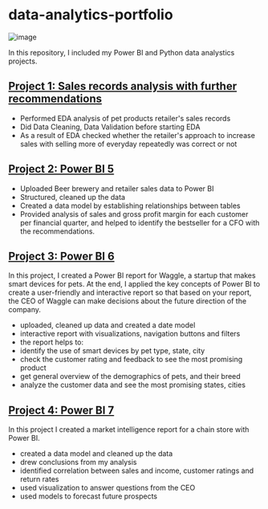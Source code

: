 # data-analytics-portfolio
![image](https://github.com/Dzhoniq/data-analytics-portfolio/assets/64640862/e11f3a52-2c11-4e48-b094-e6d1731d5c4c)


In this repository, I included my Power BI and Python data analystics projects. 
## [Project 1: Sales records analysis with further recommendations](https://github.com/Dzhoniq/data-analytics-portfolio/tree/main/Sales_Record_Analysis)
- Performed EDA analysis of pet products retailer's sales records
- Did Data Cleaning, Data Validation before starting EDA
- As a result of EDA checked whether the retailer's approach to increase sales with selling more of everyday repeatedly was correct or not

## [Project 2: Power BI 5 ](https://github.com/Dzhoniq/data-analytics-portfolio/tree/main/PowerBI_project_5)
- Uploaded Beer brewery and retailer sales data to Power BI
- Structured, cleaned up the data
- Created a data model by establishing relationships between tables
- Provided analysis of sales and gross profit margin for each customer per financial quarter, and helped to identify the bestseller for a CFO with the recommendations. 

## [Project 3: Power BI 6](https://github.com/Dzhoniq/data-analytics-portfolio/tree/main/PowerBI_6)
In this project, I created a Power BI report for Waggle, a startup that makes smart devices for pets. At the end, I applied the key concepts of Power BI to create a user-friendly and interactive report so that based on your report, the CEO of Waggle can make decisions about the future direction of the company. 
- uploaded, cleaned up data and created a date model
- interactive report with visualizations, navigation buttons and filters
- the report helps to:
-  identify the use of smart devices by pet type, state, city
-   check the customer rating and feedback to see the most promising product
-   get general overview of the demographics of pets, and their breed
-   analyze the customer data and see the most promising states, cities


## [Project 4: Power BI 7](https://github.com/Dzhoniq/data-analytics-portfolio/tree/main/PowerBI_Project%207)
In this project I created a market intelligence report for a chain store with Power BI. 
- created a data model and cleaned up the data
- drew conclusions from my analysis
- identified correlation between sales and income, customer ratings and return rates
- used visualization to answer questions from the CEO 
- used models to forecast future prospects
